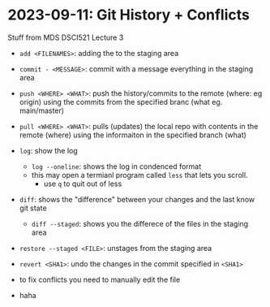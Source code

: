 # 2023-09-11: Git History + Conflicts

Stuff from MDS DSCI521 Lecture 3

- `add <FILENAMES>`: adding the <FILENAMES> to the staging area
- `commit - <MESSAGE>`: commit with a message everything in the staging area
- `push <WHERE> <WHAT>`: push the history/commits to the remote (where: eg origin) using the commits from the specified branc (what eg. main/master)
- `pull <WHERE> <WHAT>`: pulls (updates) the local repo with contents in the remote (where) using the informaiton in the specified branch (what)

- `log`: show the log
    - `log --oneline`: shows the log in condenced format
    - this may open a termianl program called `less` that lets you scroll.
        - use `q` to quit out of less

-  `diff`: shows the "difference" between your changes and the last know git state
    - `diff --staged`: shows you the differece of the files in the staging area

-  `restore --staged <FILE>`: unstages <FILE> from the staging area

- `revert <SHA1>`: undo the changes in the commit specified in `<SHA1>`

- to fix conflicts you need to manually edit the file

- haha